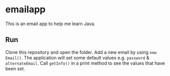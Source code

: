 # emailapp
This is an email app to help me learn Java.

## Run
Clone this repository and open the folder. Add a new email by using `new Email()`.
The application will set some default values e.g. `password` & `alternateEmail`.
Call `getInfo()` in a print method to see the values that have been set.
